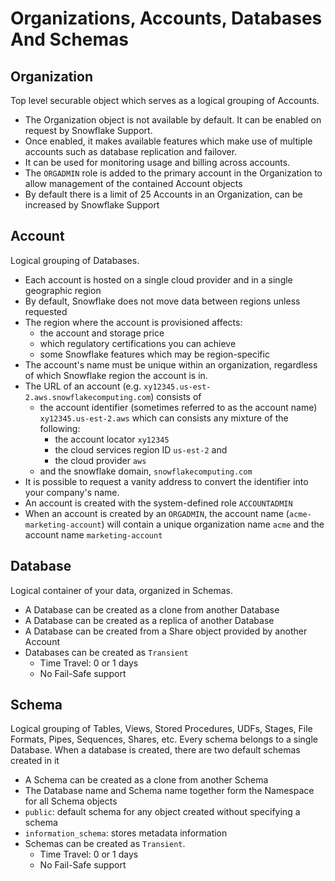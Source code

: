 # Organizations, Accounts, Databases And Schemas #

## Organization ##
Top level securable object which serves as a logical grouping of Accounts.
* The Organization object is not available by default. It can be enabled on request by Snowflake Support.
* Once enabled, it makes available features which make use of multiple accounts such as database replication and failover.
* It can be used for monitoring usage and billing across accounts.
* The `ORGADMIN` role is added to the primary account in the Organization to allow management of the contained Account objects
* By default there is a limit of 25 Accounts in an Organization, can be increased by Snowflake Support

## Account ##
Logical grouping of Databases.
* Each account is hosted on a single cloud provider and in a single geographic region
* By default, Snowflake does not move data between regions unless requested
* The region where the account is provisioned affects:
  * the account and storage price
  * which regulatory certifications you can achieve
  * some Snowflake features which may be region-specific
* The account's name must be unique within an organization, regardless of which Snowflake region the account is in.
* The URL of an account (e.g. `xy12345.us-est-2.aws.snowflakecomputing.com`) consists of
  * the account identifier (sometimes referred to as the account name) `xy12345.us-est-2.aws` which can consists any mixture of the following:
    * the account locator `xy12345`
    * the cloud services region ID `us-est-2` and
    * the cloud provider `aws`
  * and the snowflake domain, `snowflakecomputing.com`
* It is possible to request a vanity address to convert the identifier into your company's name.
* An account is created with the system-defined role `ACCOUNTADMIN`
* When an account is created by an `ORGADMIN`, the account name (`acme-marketing-account`) will contain a unique organization name `acme` and the account name `marketing-account`

## Database ##
Logical container of your data, organized in Schemas.
* A Database can be created as a clone from another Database
* A Database can be created as a replica of another Database
* A Database can be created from a Share object provided by another Account
* Databases can be created as `Transient`
  * Time Travel: 0 or 1 days
  * No Fail-Safe support

## Schema ##
Logical grouping of Tables, Views, Stored Procedures, UDFs, Stages, File Formats, Pipes, Sequences, Shares, etc. Every schema belongs to a single Database. When a database is created, there are two default schemas created in it
* A Schema can be created as a clone from another Schema
* The Database name and Schema name together form the Namespace for all Schema objects
* `public`: default schema for any object created without specifying a schema
* `information_schema`: stores metadata information
* Schemas can be created as `Transient`.
  * Time Travel: 0 or 1 days
  * No Fail-Safe support

